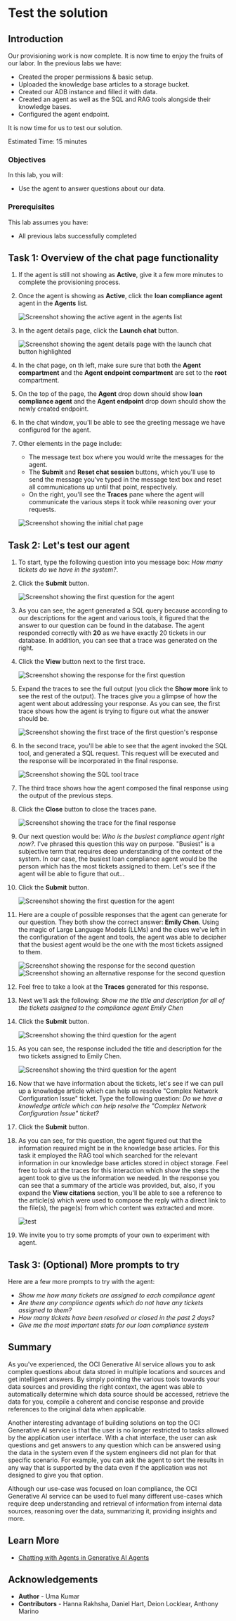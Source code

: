 # Test the solution

## Introduction

Our provisioning work is now complete. It is now time to enjoy the fruits of our labor.
In the previous labs we have:

- Created the proper permissions & basic setup.
- Uploaded the knowledge base articles to a storage bucket.
- Created our ADB instance and filled it with data.
- Created an agent as well as the SQL and RAG tools alongside their knowledge bases.
- Configured the agent endpoint.

It is now time for us to test our solution.

Estimated Time: 15 minutes

### Objectives

In this lab, you will:

- Use the agent to answer questions about our data.

### Prerequisites

This lab assumes you have:

- All previous labs successfully completed

## Task 1: Overview of the chat page functionality

1. If the agent is still not showing as **Active**, give it a few more minutes to complete the provisioning process.
1. Once the agent is showing as **Active**, click the **loan compliance agent** agent in the **Agents** list.

    ![Screenshot showing the active agent in the agents list](./images/click-agent-from-table-sandbox.png)

1. In the agent details page, click the **Launch chat** button.

    ![Screenshot showing the agent details page with the launch chat button highlighted](./images/launch-chat-button.png)

1. In the chat page, on th left, make sure sure that both the **Agent compartment** and the **Agent endpoint compartment** are set to the **root** compartment.

1. On the top of the page, the **Agent** drop down should show **loan compliance agent** and the **Agent endpoint** drop down should show the newly created endpoint.
1. In the chat window, you'll be able to see the greeting message we have configured for the agent.
1. Other elements in the page include:

    - The message text box where you would write the messages for the agent.
    - The **Submit** and **Reset chat session** buttons, which you'll use to send the message you've typed in the message text box and reset all communications up until that point, respectively.
    - On the right, you'll see the **Traces** pane where the agent will communicate the various steps it took while reasoning over your requests.

    ![Screenshot showing the initial chat page](./images/initial-chat-page-sandbox.png)

## Task 2: Let's test our agent

1. To start, type the following question into you message box: _How many tickets do we have in the system?_.
1. Click the **Submit** button.

    ![Screenshot showing the first question for the agent](./images/send-first-question.png)

1. As you can see, the agent generated a SQL query because according to our descriptions for the agent and various tools, it figured that the answer to our question can be found in the database. The agent responded correctly with **20** as we have exactly 20 tickets in our database. In addition, you can see that a trace was generated on the right.
1. Click the **View** button next to the first trace.

    ![Screenshot showing the response for the first question](./images/first-question-response.png)

1. Expand the traces to see the full output (you click the **Show more** link to see the rest of the output). The traces give you a glimpse of how the agent went about addressing your response. As you can see, the first trace shows how the agent is trying to figure out what the answer should be.

    ![Screenshot showing the first trace of the first question's response](./images/first-question-traces-1.png)

1. In the second trace, you'll be able to see that the agent invoked the SQL tool, and generated a SQL request. This request will be executed and the response will be incorporated in the final response.

    ![Screenshot showing the SQL tool trace](./images/first-question-traces-2.png)

1. The third trace shows how the agent composed the final response using the output of the previous steps.
1. Click the **Close** button to close the traces pane.

    ![Screenshot showing the trace for the final response](./images/first-question-traces-3.png)

1. Our next question would be: _Who is the busiest compliance agent right now?_. I've phrased this question this way on purpose. "Busiest" is a subjective term that requires deep understanding of the context of the system. In our case, the busiest loan compliance agent would be the person which has the most tickets assigned to them. Let's see if the agent will be able to figure that out...
1. Click the **Submit** button.

    ![Screenshot showing the first question for the agent](./images/send-second-question.png)

1. Here are a couple of possible responses that the agent can generate for our question. They both show the correct answer: **Emily Chen**. Using the magic of Large Language Models (LLMs) and the clues we've left in the configuration of the agent and tools, the agent was able to decipher that the busiest agent would be the one with the most tickets assigned to them.

    ![Screenshot showing the response for the second question](./images/second-question-response.png)
    ![Screenshot showing an alternative response for the second question](./images/second-question-response-2.png)

1. Feel free to take a look at the **Traces** generated for this response.
1. Next we'll ask the following: _Show me the title and description for all of the tickets assigned to the compliance agent Emily Chen_
1. Click the **Submit** button.

    ![Screenshot showing the third question for the agent](./images/send-third-question.png)

1. As you can see, the response included the title and description for the two tickets assigned to Emily Chen.

    ![Screenshot showing the third question for the agent](./images/third-question-response.png)

1. Now that we have information about the tickets, let's see if we can pull up a knowledge article which can help us resolve "Complex Network Configuration Issue" ticket. Type the following question: _Do we have a knowledge article which can help resolve the "Complex Network Configuration Issue" ticket?_
1. Click the **Submit** button.
1. As you can see, for this question, the agent figured out that the information required might be in the knowledge base articles. For this task it employed the RAG tool which searched for the relevant information in our knowledge base articles stored in object storage. Feel free to look at the traces for this interaction which show the steps the agent took to give us the information we needed. In the response you can see that a summary of the article was provided, but, also, if you expand the **View citations** section, you'll be able to see a reference to the article(s) which were used to compose the reply with a direct link to the file(s), the page(s) from which content was extracted and more.

    ![test](./images/fourth-question-response.png)

1. We invite you to try some prompts of your own to experiment with agent.

## Task 3: (Optional) More prompts to try

Here are a few more prompts to try with the agent:

- _Show me how many tickets are assigned to each compliance agent_
- _Are there any compliance agents which do not have any tickets assigned to them?_
- _How many tickets have been resolved or closed in the past 2 days?_
- _Give me the most important stats for our loan compliance system_

## Summary

As you've experienced, the OCI Generative AI service allows you to ask complex questions about data stored in multiple locations and sources and get intelligent answers. By simply pointing the various tools towards your data sources and providing the right context, the agent was able to automatically determine which data source should be accessed, retrieve the data for you, compile a coherent and concise response and provide references to the original data when applicable.

Another interesting advantage of building solutions on top the OCI Generative AI service is that the user is no longer restricted to tasks allowed by the application user interface. With a chat interface, the user can ask questions and get answers to any question which can be answered using the data in the system even if the system engineers did not plan for that specific scenario. For example, you can ask the agent to sort the results in any way that is supported by the data even if the application was not designed to give you that option.

Although our use-case was focused on loan compliance, the OCI Generative AI service can be used to fuel many different use-cases which require deep understanding and retrieval of information from internal data sources, reasoning over the data, summarizing it, providing insights and more.

## Learn More

- [Chatting with Agents in Generative AI Agents](https://docs.oracle.com/en-us/iaas/Content/generative-ai-agents/chatting.htm#chatting)

## Acknowledgements

- **Author** - Uma Kumar
- **Contributors** - Hanna Rakhsha, Daniel Hart, Deion Locklear, Anthony Marino